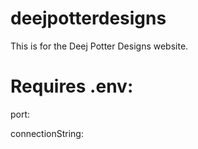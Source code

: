 # deejpotterdesigns
This is for the Deej Potter Designs website.

# Requires .env:
port:

connectionString:
